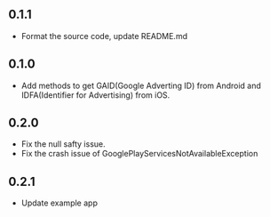 ## 0.1.1

* Format the source code, update README.md

## 0.1.0

* Add methods to get GAID(Google Adverting ID) from Android and IDFA(Identifier for Advertising) from iOS.

## 0.2.0

* Fix the null safty issue.
* Fix the crash issue of GooglePlayServicesNotAvailableException

## 0.2.1

* Update example app
